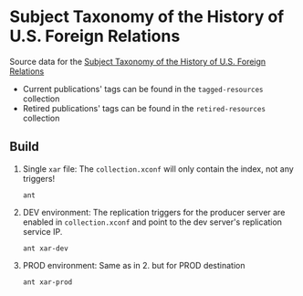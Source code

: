 # Subject Taxonomy of the History of U.S. Foreign Relations

Source data for the [Subject Taxonomy of the History of U.S. Foreign Relations](http://history.state.gov/tags)

- Current publications' tags can be found in the `tagged-resources` collection
- Retired publications' tags can be found in the `retired-resources` collection

## Build

1. Single `xar` file: The `collection.xconf` will only contain the index, not any triggers!
    ~~~shell
    ant
    ~~~

2. DEV environment: The replication triggers for the producer server are enabled in  `collection.xconf` and point to the dev server's replication service IP.
    ~~~shell
    ant xar-dev
    ~~~

3. PROD environment: Same as in 2. but for PROD destination
    ~~~shell
    ant xar-prod
    ~~~
